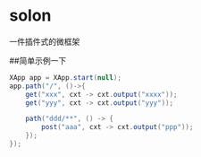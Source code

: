 # solon
一件插件式的微框架

##简单示例一下
```java
XApp app = XApp.start(null);
app.path("/", ()->{
    get("xxx", cxt -> cxt.output("xxxx"));
    get("yyy", cxt -> cxt.output("yyy"));

    path("ddd/**", () -> {
        post("aaa", cxt -> cxt.output("ppp"));
    });
});
```
